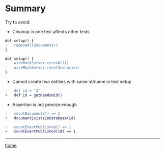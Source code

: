 # Summary

Try to avoid:

- Cleanup in one test affects other tests

```diff
def setup() {
-   removeAllDocuments()
}
```

```diff
def setup() {
-   wireMockServer.resetAll()
-   wireMockServer.resetScenarios(
}
```

- Cannot create two entities with same id/name in test setup

```diff
-   def id = '2'
+   def id = getRandomId()
```

- Assertion is not precise enough

```diff
-   countDocuments() == 1
+   documentExistsInDatabase(id)
```

```diff
-   countEventPublished() == 1
+   countEventPublished(id) == 1
```

---

[home](../README.md)
